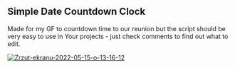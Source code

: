 ## **Simple Date Countdown Clock**
Made for my GF to countdown time to our reunion but the script should be very easy to use in Your projects - just check comments to find out what to edit.


<a href="https://imgbb.com/"><img src="https://i.ibb.co/BygR0dB/Zrzut-ekranu-2022-05-15-o-13-16-12.png" alt="Zrzut-ekranu-2022-05-15-o-13-16-12" border="0"></a>
